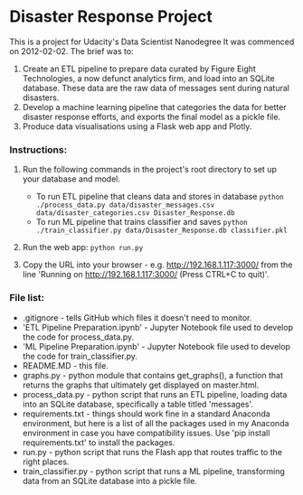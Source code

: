 # Disaster Response Project

This is a project for Udacity's Data Scientist Nanodegree
It was commenced on 2012-02-02. The brief was to:

1. Create an ETL pipeline to prepare data curated by Figure Eight Technologies,
a now defunct analytics firm, and load into an SQLite database. These data are
the raw data of messages sent during natural disasters.
2. Develop a machine learning pipeline that categories the data for better
disaster response efforts, and exports the final model as a pickle file.
3. Produce data visualisations using a Flask web app and Plotly.

### Instructions:
1. Run the following commands in the project's root directory to set up your
database and model.

    - To run ETL pipeline that cleans data and stores in database
        `python ./process_data.py data/disaster_messages.csv
        data/disaster_categories.csv Disaster_Response.db`
    - To run ML pipeline that trains classifier and saves
        `python ./train_classifier.py data/Disaster_Response.db
        classifier.pkl`

2. Run the web app: `python run.py`

3. Copy the URL into your browser - e.g. http://192.168.1.117:3000/ from
the line 'Running on http://192.168.1.117:3000/ (Press CTRL+C to quit)'.

### File list:

* .gitignore - tells GitHub which files it doesn't need to monitor.
* 'ETL Pipeline Preparation.ipynb' - Jupyter Notebook file used to develop the
code for process_data.py.
* 'ML Pipeline Preparation.ipynb' - Jupyter Notebook file used to develop the
code for train_classifier.py.
* README.MD - this file.
* graphs.py - python module that contains get_graphs(), a function that returns
the graphs that ultimately get displayed on master.html.
* process_data.py - python script that runs an ETL pipeline, loading data into
an SQLite database, specifically a table titled 'messages'.
* requirements.txt - things should work fine in a standard Anaconda
environment, but here is a list of all the packages used in my Anaconda
environment in case you have compatibility issues.  Use
'pip install requirements.txt' to install the packages.
* run.py - python script that runs the Flash app that routes traffic to the
right places.
* train_classifier.py - python script that runs a ML pipeline, transforming
data from an SQLite database into a pickle file.

